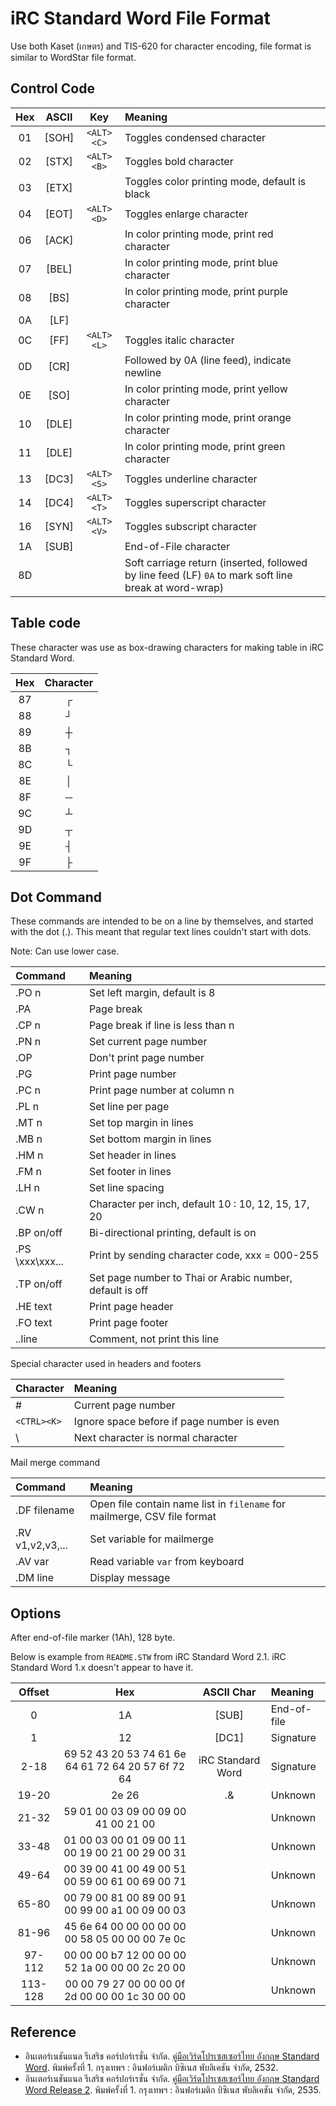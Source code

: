 # iRC Standard Word File Format

Use both Kaset (เกษตร) and TIS-620 for character encoding, file format is similar to WordStar file format.

## Control Code

| Hex | ASCII |     Key    |            Meaning            |
|:---:|:-----:|:----------:|:----------------------------- |
| 01  | [SOH] | `<ALT><C>` | Toggles condensed character   |
| 02  | [STX] | `<ALT><B>` | Toggles bold character        |
| 03  | [ETX] |            | Toggles color printing mode, default is black |
| 04  | [EOT] | `<ALT><D>` | Toggles enlarge character     |
| 06  | [ACK] |            | In color printing mode, print red character |
| 07  | [BEL] |            | In color printing mode, print blue character |
| 08  |  [BS] |            | In color printing mode, print purple character |
| 0A  |  [LF] |            |                               |
| 0C  |  [FF] | `<ALT><L>` | Toggles italic character      |
| 0D  |  [CR] |            | Followed by 0A (line feed), indicate newline |
| 0E  |  [SO] |            | In color printing mode, print yellow character |
| 10  | [DLE] |            | In color printing mode, print orange character |
| 11  | [DLE] |            | In color printing mode, print green character |
| 13  | [DC3] | `<ALT><S>` | Toggles underline character   |
| 14  | [DC4] | `<ALT><T>` | Toggles superscript character |
| 16  | [SYN] | `<ALT><V>` | Toggles subscript character   |
| 1A  | [SUB] |            | End-of-File character         |
| 8D  |       |            | Soft carriage return (inserted, followed by line feed (LF) `0A` to mark soft line break at word-wrap) |

## Table code

These character was use as box-drawing characters for making table in iRC Standard Word.

| Hex | Character |
|:---:|:---------:|
| 87 | ┌ |
| 88 | ┘ |
| 89 | ┼ |
| 8B | ┐ |
| 8C | └ |
| 8E | │ |
| 8F | ─ |
| 9C | ┴ |
| 9D | ┬ |
| 9E | ┤ |
| 9F | ├ |

## Dot Command

These commands are intended to be on a line by themselves, and started with the dot (.).
This meant that regular text lines couldn't start with dots.

Note: Can use lower case.

|   Command    |                       Meaning                       |
|:-------------|:----------------------------------------------------|
| .PO n        | Set left margin, default is 8                       |
| .PA          | Page break                                          |
| .CP n        | Page break if line is less than n                   |
| .PN n        | Set current page number                             |
| .OP          | Don't print page number                             |
| .PG          | Print page number                                   |
| .PC n        | Print page number at column n                       |
| .PL n        | Set line per page                                   |
| .MT n        | Set top margin in lines                             |
| .MB n        | Set bottom margin in lines                          |
| .HM n        | Set header in lines                                 |
| .FM n        | Set footer in lines                                 |
| .LH n        | Set line spacing                                    |
| .CW n        | Character per inch, default 10 : 10, 12, 15, 17, 20 |
| .BP on/off   | Bi-directional printing, default is on              |
| .PS \xxx\xxx... | Print by sending character code, xxx = 000-255   |
| .TP on/off   | Set page number to Thai or Arabic number, default is off |
| .HE text     | Print page header                                   |
| .FO text     | Print page footer                                   |
| ..line       | Comment, not print this line                        |

Special character used in headers and footers

|  Character  |                  Meaning                   |
|:------------|:-------------------------------------------|
|      #      | Current page number                        |
| `<CTRL><K>` | Ignore space before if page number is even |
|      \      | Next character is normal character         |

Mail merge command

|   Command    |                       Meaning                       |
|:-------------|:----------------------------------------------------|
| .DF filename | Open file contain name list in `filename` for mailmerge, CSV file format |
| .RV v1,v2,v3,... | Set variable for mailmerge                      |
| .AV var      | Read variable `var` from keyboard                   |
| .DM line     | Display message                                     |

## Options

After end-of-file marker (1Ah), 128 byte.

Below is example from `README.STW` from iRC Standard Word 2.1. iRC Standard Word 1.x doesn't appear to have it.

| Offset |           Hex           | ASCII Char |            Meaning            |
|:------:|:-----------------------:|:----------:|:----------------------------- |
| 0      | 1A                      | [SUB]      | End-of-file                   |
| 1      | 12                      | [DC1]      | Signature                     |
| 2-18   | 69 52 43 20 53 74 61 6e 64 61 72 64 20 57 6f 72 64 | iRC Standard Word | Signature |
| 19-20  | 2e 26                   | .&         | Unknown                       |
| 21-32  | 59 01 00 03 09 00 09 00 41 00 21 00 | | Unknown |
| 33-48  | 01 00 03 00 01 09 00 11 00 19 00 21 00 29 00 31 | | Unknown |
| 49-64  | 00 39 00 41 00 49 00 51 00 59 00 61 00 69 00 71 | | Unknown |
| 65-80  | 00 79 00 81 00 89 00 91 00 99 00 a1 00 09 00 03 | | Unknown |
| 81-96  | 45 6e 64 00 00 00 00 00 00 58 05 00 00 00 7e 0c | | Unknown |
| 97-112 | 00 00 00 b7 12 00 00 00 52 1a 00 00 00 2c 20 00 | | Unknown |
| 113-128 | 00 00 79 27 00 00 00 0f 2d 00 00 00 1c 30 00 00 | | Unknown |

## Reference

* อินเตอร์เนชันแนล รีเสริช คอร์ปอร์เรชั่น จำกัด. [คู่มือเวิร์ดโปรเซสเซอร์ไทย อังกฤษ Standard Word](https://archive.org/details/irc-standard-word-manual). พิมพ์ครั้งที่ 1. กรุงเทพฯ : อินฟอร์เมติก บิซิเนส พับลิเคชัน จำกัด, 2532.
* อินเตอร์เนชันแนล รีเสริช คอร์ปอร์เรชั่น จำกัด. [คู่มือเวิร์ดโปรเซสเซอร์ไทย อังกฤษ Standard Word Release 2](https://archive.org/details/irc-standard-word-release-2-manual). พิมพ์ครั้งที่ 1. กรุงเทพฯ : อินฟอร์เมติก บิซิเนส พับลิเคชัน จำกัด, 2535.
